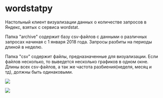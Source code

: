 # wordstatpy
<p>Настольный клиент визуализации данных о количестве запросов в Яндекс, взятых с сервиса wordstat.
<p>Папка "archive" содержит базу csv-файлов с данными о различных запросах начиная с 1 января 2018 года. Запросы разбиты на периоды длиной в неделю.
<p>Папка "csv" содержит файлы, предназначенные  для визуализации. Если файлов несколько, то выведется несколько графиков в одном окне. Длины всех csv-файлов, а так же частота разбиения(неделя, месяц и тд), должны быть одинаковыми.
<p><img src="https://github.com/sshevaldov/wordstatpy/assets/123310581/e45c6131-8957-4d9c-945b-923a86fe25cd">

<p><img src="https://github.com/sshevaldov/wordstatpy/assets/123310581/833a9ab6-99f6-45f4-b0fd-a0395042344c">


